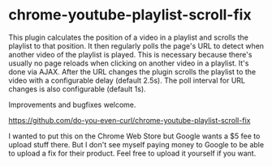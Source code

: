 # chrome-youtube-playlist-scroll-fix
This plugin calculates the position of a video in a playlist and scrolls the playlist to that position. It then regularly polls the page's URL to detect when another video of the playlist is played. This is necessary because there's usually no page reloads when clicking on another video in a playlist. It's done via AJAX. After the URL changes the plugin scrolls the playlist to the video with a configurable delay (default 2.5s). The poll interval for URL changes is also configurable (default 1s).

Improvements and bugfixes welcome.

https://github.com/do-you-even-curl/chrome-youtube-playlist-scroll-fix

I wanted to put this on the Chrome Web Store but Google wants a $5 fee to upload stuff there. But I don't see myself paying money to Google to be able to upload a fix for their product. Feel free to upload it yourself if you want.
